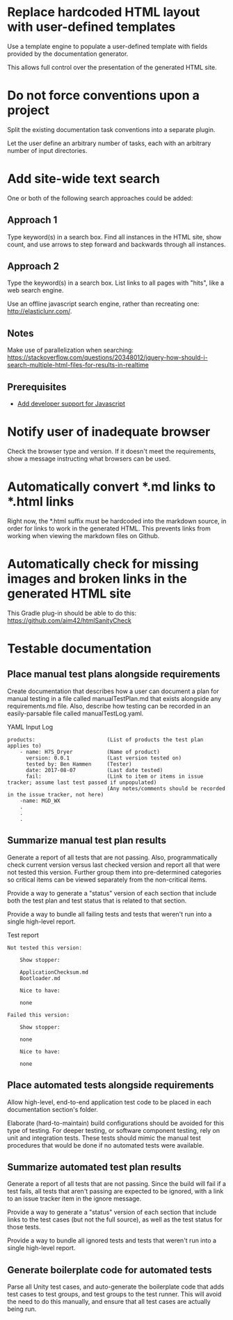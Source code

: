 # Replace hardcoded HTML layout with user-defined templates

Use a template engine to populate a user-defined template with fields provided by the documentation generator.

This allows full control over the presentation of the generated HTML site.

# Do not force conventions upon a project

Split the existing documentation task conventions into a separate plugin.

Let the user define an arbitrary number of tasks, each with an arbitrary number of input directories.

# Add site-wide text search

One or both of the following search approaches could be added:

## Approach 1

Type keyword(s) in a search box.  Find all instances in the HTML site, show count, and use arrows to step forward and
backwards through all instances.

## Approach 2

Type the keyword(s) in a search box.  List links to all pages with "hits", like a web search engine.

Use an offline javascript search engine, rather than recreating one: http://elasticlunr.com/.

## Notes

Make use of parallelization when searching:
https://stackoverflow.com/questions/20348012/jquery-how-should-i-search-multiple-html-files-for-results-in-realtime

## Prerequisites

- [Add developer support for Javascript](design.md#add-developer-spport-for-javascript)

# Notify user of inadequate browser

Check the browser type and version.  If it doesn't meet the requirements, show a message instructing what browsers can
be used.

# Automatically convert *.md links to *.html links

Right now, the *.html suffix must be hardcoded into the markdown source, in order for links to work in the generated
HTML.  This prevents links from working when viewing the markdown files on Github.

# Automatically check for missing images and broken links in the generated HTML site
This Gradle plug-in should be able to do this: https://github.com/aim42/htmlSanityCheck

# Testable documentation

## Place manual test plans alongside requirements
Create documentation that describes how a user can document a plan for manual testing in a file called
manualTestPlan.md that exists alongside any requirements.md file.  Also, describe how testing can be recorded in an
easily-parsable file called manualTestLog.yaml.

YAML Input Log
```
products:                       (List of products the test plan applies to)
	- name: H7S_Dryer	        (Name of product)
	  version: 0.0.1			(Last version tested on)
	  tested by: Ben Hammen		(Tester)
	  date: 2017-08-07			(Last date tested)
	  fail:						(Link to item or items in issue tracker; assume last test passed if unpopulated)
	  							(Any notes/comments should be recorded in the issue tracker, not here)
	-name: MGD_WX
	.
	.
	.
```

## Summarize manual test plan results
Generate a report of all tests that are not passing. Also, programmatically check current version versus last checked
version and report all that were not tested this version. Further group them into pre-determined categories so critical
items can be viewed separately from the non-critical items.

Provide a way to generate a "status" version of each section that include both the test plan and test status that
is related to that section.

Provide a way to bundle all failing tests and tests that weren't run into a single high-level report.

Test report
```
Not tested this version:

	Show stopper:

	ApplicationChecksum.md
	Bootloader.md

	Nice to have:

	none

Failed this version:

	Show stopper:

	none

	Nice to have:

	none
```

## Place automated tests alongside requirements
Allow high-level, end-to-end application test code to be placed in each documentation section's folder.

Elaborate (hard-to-maintain) build configurations should be avoided for this type of testing.  For deeper
testing, or software component testing, rely on unit and integration tests.  These tests should mimic the manual test
procedures that would be done if no automated tests were available.

## Summarize automated test plan results
Generate a report of all tests that are not passing.  Since the build will fail if a test fails, all tests that aren't
passing are expected to be ignored, with a link to an issue tracker item in the ignore message.

Provide a way to generate a "status" version of each section that include links to the test cases (but not the
full source), as well as the test status for those tests.

Provide a way to bundle all ignored tests and tests that weren't run into a single high-level report.

## Generate boilerplate code for automated tests
Parse all Unity test cases, and auto-generate the boilerplate code that adds test cases to test groups, and test groups to
the test runner.  This will avoid the need to do this manually, and ensure that all test cases are actually being run.